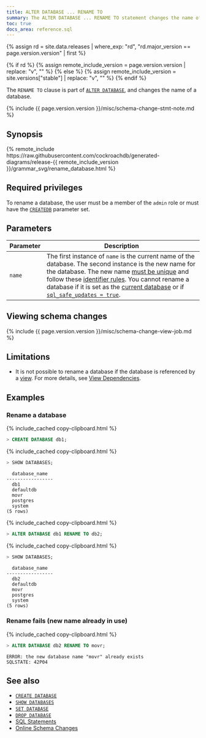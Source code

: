 ```yaml
---
title: ALTER DATABASE ... RENAME TO
summary: The ALTER DATABASE ... RENAME TO statement changes the name of a database.
toc: true
docs_area: reference.sql
---
```


{% assign rd = site.data.releases | where_exp: "rd", "rd.major_version == page.version.version" | first %}

{% if rd %}
{% assign remote_include_version = page.version.version | replace: "v", "" %}
{% else %}
{% assign remote_include_version = site.versions["stable"] | replace: "v", "" %}
{% endif %}

The `RENAME TO` clause is part of [`ALTER DATABASE`](alter-database.html), and changes the name of a database.

{% include {{ page.version.version }}/misc/schema-change-stmt-note.md %}

## Synopsis

<div>
{% remote_include https://raw.githubusercontent.com/cockroachdb/generated-diagrams/release-{{ remote_include_version }}/grammar_svg/rename_database.html %}
</div>

## Required privileges

To rename a database, the user must be a member of the `admin` role or must have the [`CREATEDB`](create-role.html#create-a-role-that-can-create-and-rename-databases) parameter set.

## Parameters

Parameter | Description
----------|------------
`name` | The first instance of `name` is the current name of the database. The second instance is the new name for the database. The new name [must be unique](#rename-fails-new-name-already-in-use) and follow these [identifier rules](keywords-and-identifiers.html#identifiers). You cannot rename a database if it is set as the [current database](sql-name-resolution.html#current-database) or if [`sql_safe_updates = true`](set-vars.html).

## Viewing schema changes

{% include {{ page.version.version }}/misc/schema-change-view-job.md %}

## Limitations

- It is not possible to rename a database if the database is referenced by a [view](views.html). For more details, see [View Dependencies](views.html#view-dependencies).

## Examples

### Rename a database

{% include_cached copy-clipboard.html %}
~~~ sql
> CREATE DATABASE db1;
~~~

{% include_cached copy-clipboard.html %}
~~~ sql
> SHOW DATABASES;
~~~

~~~
  database_name
-----------------
  db1
  defaultdb
  movr
  postgres
  system
(5 rows)
~~~

{% include_cached copy-clipboard.html %}
~~~ sql
> ALTER DATABASE db1 RENAME TO db2;
~~~

{% include_cached copy-clipboard.html %}
~~~ sql
> SHOW DATABASES;
~~~

~~~
  database_name
-----------------
  db2
  defaultdb
  movr
  postgres
  system
(5 rows)
~~~

### Rename fails (new name already in use)

{% include_cached copy-clipboard.html %}
~~~ sql
> ALTER DATABASE db2 RENAME TO movr;
~~~

~~~
ERROR: the new database name "movr" already exists
SQLSTATE: 42P04
~~~

## See also

- [`CREATE DATABASE`](create-database.html)
- [`SHOW DATABASES`](show-databases.html)
- [`SET DATABASE`](set-vars.html)
- [`DROP DATABASE`](drop-database.html)
- [SQL Statements](sql-statements.html)
- [Online Schema Changes](online-schema-changes.html)
